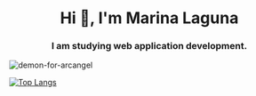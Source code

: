 <h1 align="center">Hi 👋, I'm Marina Laguna</h1>
<h3 align="center">I am studying web application development.</h3>

<img src="https://github-readme-stats.vercel.app/api?username=demon-for-arcangel&show_icons=true&theme=gotham" alt="demon-for-arcangel" />

[![Top Langs](https://github-readme-stats.vercel.app/api/top-langs/?username=ElenaRgC&hide=papyrus&layout=compact&card_width=500&theme=github_dark)](https://github.com/demon-for-angel/github-readme-stats)
